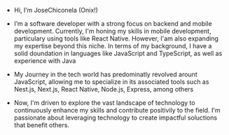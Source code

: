 -  Hi, I’m JoseChiconela (Onix!)
  
-  I’m a software developer with a strong focus on backend and mobile development. Currently, I'm honing my skills in mobile development, particulary using tools like React Native. However, I'am also expanding my expertise beyond this niche. In terms of my background, I have a solid doundation in languages like JavaScript and TypeScript, as well as experience with Java

-  My Journey in the tech world has predominatly revolved arount JavaScript, allowing me to specialize in its associated tools such as Nest.js, Next.js, React Native, Node.js, Express, among others

-  Now, I'm driven to explore the vast landscape of technology to continuously enhance my skills and contribute positivily to the field. I'm passionate about leveraging technology to create impactful soluctions that benefit others.
